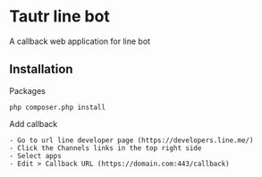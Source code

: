 # Tautr line bot

A callback web application for line bot

## Installation

Packages

    php composer.php install

Add callback

    - Go to url line developer page (https://developers.line.me/)
    - Click the Channels links in the top right side
    - Select apps
    - Edit > Callback URL (https://domain.com:443/callback)
